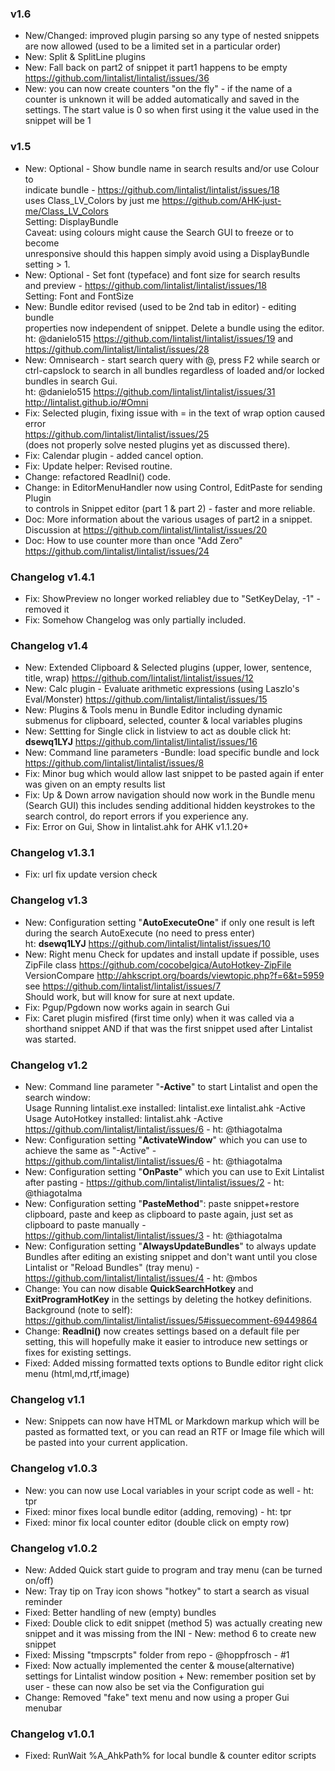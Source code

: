 ### v1.6

* New/Changed: improved plugin parsing so any type of nested snippets are now
  allowed (used to be a limited set in a particular order)
* New: Split & SplitLine plugins
* New: Fall back on part2 of snippet it part1 happens to be empty
  https://github.com/lintalist/lintalist/issues/36
* New: you can now create counters "on the fly" - if the name of a counter is
  unknown it will be added automatically and saved in the settings. The start
  value is 0 so when first using it the value used in the snippet will be 1

### v1.5

* New: Optional - Show bundle name in search results and/or use Colour to  
  indicate bundle - https://github.com/lintalist/lintalist/issues/18  
  uses Class_LV_Colors by just me https://github.com/AHK-just-me/Class_LV_Colors  
  Setting: DisplayBundle  
  Caveat: using colours might cause the Search GUI to freeze or to become  
  unresponsive should this happen simply avoid using a DisplayBundle  
  setting > 1.
* New: Optional - Set font (typeface) and font size for search results  
  and preview - https://github.com/lintalist/lintalist/issues/18  
  Setting: Font and FontSize
* New: Bundle editor revised (used to be 2nd tab in editor) - editing bundle  
  properties now independent of snippet. Delete a bundle using the editor.  
  ht: @danielo515 https://github.com/lintalist/lintalist/issues/19 and  
  https://github.com/lintalist/lintalist/issues/28
* New: Omnisearch - start search query with @, press F2 while search or 
  ctrl-capslock to search in all bundles regardless of loaded and/or locked  
  bundles in search Gui.  
  ht: @danielo515 https://github.com/lintalist/lintalist/issues/31  
  http://lintalist.github.io/#Omni
* Fix: Selected plugin, fixing issue with = in the text of wrap option caused error  
  https://github.com/lintalist/lintalist/issues/25  
  (does not properly solve nested plugins yet as discussed there).
* Fix: Calendar plugin - added cancel option.
* Fix: Update helper: Revised routine.
* Change: refactored ReadIni() code.
* Change: in EditorMenuHandler now using Control, EditPaste for sending Plugin  
  to controls in Snippet editor (part 1 & part 2) - faster and more reliable.
* Doc: More information about the various usages of part2 in a snippet.  
  Discussion at https://github.com/lintalist/lintalist/issues/20
* Doc: How to use counter more than once "Add Zero"  
  https://github.com/lintalist/lintalist/issues/24

### Changelog v1.4.1

* Fix: ShowPreview no longer worked reliabley due to "SetKeyDelay, -1" - removed it
* Fix: Somehow Changelog was only partially included.

### Changelog v1.4

* New: Extended Clipboard & Selected plugins (upper, lower, sentence, title, wrap)
  https://github.com/lintalist/lintalist/issues/12
* New: Calc plugin - Evaluate arithmetic expressions (using Laszlo's Eval/Monster)
  https://github.com/lintalist/lintalist/issues/15
* New: Plugins & Tools menu in Bundle Editor including dynamic submenus for clipboard,
  selected, counter & local variables plugins
* New: Settting for Single click in listview to act as double click
  ht: **dsewq1LYJ** https://github.com/lintalist/lintalist/issues/16
* New: Command line parameters -Bundle: load specific bundle and lock
  https://github.com/lintalist/lintalist/issues/8
* Fix: Minor bug which would allow last snippet to be pasted again if enter was given
  on an empty results list
* Fix: Up & Down arrow navigation should now work in the Bundle menu (Search GUI)
  this includes sending additional hidden keystrokes to the search control, do
  report errors if you experience any.
* Fix: Error on Gui, Show in lintalist.ahk for AHK v1.1.20+

### Changelog v1.3.1

* Fix: url fix update version check

### Changelog v1.3

* New: Configuration setting "**AutoExecuteOne**" if only one result is left
  during the search AutoExecute (no need to press enter)  
  ht: **dsewq1LYJ** https://github.com/lintalist/lintalist/issues/10
* New: Right menu Check for updates and install update if possible, uses  
  ZipFile class https://github.com/cocobelgica/AutoHotkey-ZipFile  
  VersionCompare http://ahkscript.org/boards/viewtopic.php?f=6&t=5959  
  see https://github.com/lintalist/lintalist/issues/7  
  Should work, but will know for sure at next update.
* Fix: Pgup/Pgdown now works again in search Gui
* Fix: Caret plugin misfired (first time only) when it was called via a
  shorthand snippet AND if that was the first snippet used after Lintalist was started.
 
### Changelog v1.2

* New: Command line parameter "**-Active**" to start Lintalist and open the search window:  
  Usage Running lintalist.exe installed: lintalist.exe lintalist.ahk -Active  
  Usage AutoHotkey installed: lintalist.ahk -Active 
  https://github.com/lintalist/lintalist/issues/6 - ht: @thiagotalma
* New: Configuration setting "**ActivateWindow**" which you can use to achieve
  the same as "-Active" - https://github.com/lintalist/lintalist/issues/6 - ht: @thiagotalma
* New: Configuration setting "**OnPaste**" which you can use to Exit Lintalist
  after pasting - https://github.com/lintalist/lintalist/issues/2 - ht: @thiagotalma
* New: Configuration setting "**PasteMethod**": paste snippet+restore clipboard,
  paste and keep as clipboard to paste again, just set as clipboard to paste
  manually - https://github.com/lintalist/lintalist/issues/3 - ht: @thiagotalma
* New: Configuration setting "**AlwaysUpdateBundles**" to always update Bundles
  after editing an existing snippet and don't want until you close Lintalist
  or "Reload Bundles" (tray menu) - https://github.com/lintalist/lintalist/issues/4 - ht: @mbos
* Change: You can now disable **QuickSearchHotkey** and **ExitProgramHotKey** in the
  settings by deleting the hotkey definitions.
  Background (note to self): https://github.com/lintalist/lintalist/issues/5#issuecomment-69449864
* Change: **ReadIni()** now creates settings based on a default file per setting,
  this will hopefully make it easier to introduce new settings or fixes for
  existing settings.
* Fixed: Added missing formatted texts options to Bundle editor right
  click menu (html,md,rtf,image)

### Changelog v1.1

* New: Snippets can now have HTML or Markdown markup which will be pasted as
  formatted text, or you can read an RTF or Image file which will be pasted
  into your current application.

### Changelog v1.0.3

* New: you can now use Local variables in your script code as well - ht: tpr
* Fixed: minor fixes local bundle editor (adding, removing) - ht: tpr
* Fixed: minor fix local counter editor (double click on empty row)

### Changelog v1.0.2

* New: Added Quick start guide to program and tray menu (can be turned on/off)
* New: Tray tip on Tray icon shows "hotkey" to start a search as visual reminder
* Fixed: Better handling of new (empty) bundles
* Fixed: Double click to edit snippet (method 5) was actually creating new snippet
  and it was missing from the INI - New: method 6 to create new snippet
* Fixed: Missing "tmpscrpts" folder from repo - @hoppfrosch - #1
* Fixed: Now actually implemented the center & mouse(alternative) settings
  for Lintalist window position + New: remember position set by user - these
  can now also be set via the Configuration gui
* Change: Removed "fake" text menu and now using a proper Gui menubar

### Changelog v1.0.1

* Fixed: RunWait %A_AhkPath% for local bundle & counter editor scripts
